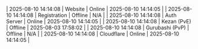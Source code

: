 | 2025-08-10 14:14:08 | Website | Online | 2025-08-10 14:14:05 |
| 2025-08-10 14:14:08 | Registration | Offline | N/A |
| 2025-08-10 14:14:08 | Auth Server | Online | 2025-08-10 14:14:05 |
| 2025-08-10 14:14:08 | Kezan (PvE) | Offline | 2025-08-03 17:58:02 |
| 2025-08-10 14:14:08 | Gurubashi (PvP) | Offline | N/A |
| 2025-08-10 14:14:08 | Cloudflare | Online | 2025-08-10 14:14:05 |
